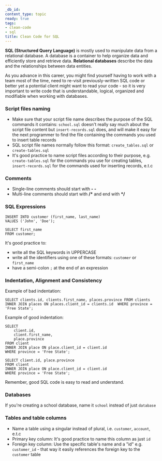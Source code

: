 ```yaml
---
_db_id: 
content_type: topic
ready: true
tags:
- clean-code
- sql
title: Clean Code for SQL
---
```


**SQL (Structured Query Language)** is mostly used to manipulate data from a relational database. A database is a container to help organize data and efficiently store and retrieve data. **Relational databases** describe the data and the relationships between data entities. 

As you advance in this career, you might find yourself having to work with a team most of the time, need to re-visit previously-written SQL code or better yet a potential client might want to read your code - so it is very important to write code that is understandable, logical, organized and modifiable when working with databases. 

### Script files naming
- Make sure that your script file name describes the purpose of the SQL commands it contains: `school.sql` doesn't really say much about the script file content but `insert-records.sql` does, and will make it easy for the next programmer to find the file containing the commands you used to insert table records
- SQL script file names normally follow this format: `create_tables.sql` or `create-tables.sql` 
- It's good practice to name script files according to their purpose, e.g. `create-tables.sql` for the commands you use for creating tables, `insert-records.sql` for the commands used for inserting records, e.t.c

### Comments

- Single-line comments should start with **- -**
- Multi-line comments should start with **/\*** and end with **\*/**

### SQL Expressions

```
INSERT INTO customer (first_name, last_name)
VALUES ('John', 'Doe');
```

```
SELECT first_name 
FROM customer;
```

It's good practice to:

- write all the SQL keywords in UPPERCASE
- write all the identifiers using one of these formats: `customer` or `first_name`
- have a semi-colon `;` at the end of an expression

### Indentation, Alignment and Consistency
Example of bad indentation:
```
SELECT clients.id, clients.first_name, places.province FROM clients INNER JOIN places ON places.client_id = clients.id  WHERE province = 'Free State';
```

Example of good indentation:
```
SELECT 
    client.id, 
    client.first_name, 
    place.province 
FROM client 
INNER JOIN place ON place.client_id = client.id  
WHERE province = 'Free State';
```
```
SELECT client.id, place.province 
FROM client 
INNER JOIN place ON place.client_id = client.id  
WHERE province = 'Free State';
```

Remember, good SQL code is easy to read and understand.

### Databases
If you're creating a school database, name it `school` instead of just `database`

### Tables and table columns
- Name a table using a singular instead of plural, i.e. `customer`, `account`, e.t.c 
- Primary key column: It's good practice to name this column as just `id`
- Foreign key column: Use the specific table's name and a "id" e.g. `customer_id` - that way it easily references the foreign key to the `customer` table 


 